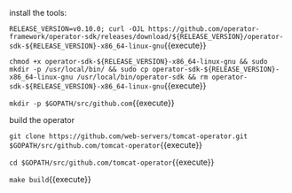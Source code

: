 install the tools:

`RELEASE_VERSION=v0.10.0; curl -OJL https://github.com/operator-framework/operator-sdk/releases/download/${RELEASE_VERSION}/operator-sdk-${RELEASE_VERSION}-x86_64-linux-gnu`{{execute}}

`chmod +x operator-sdk-${RELEASE_VERSION}-x86_64-linux-gnu && sudo mkdir -p /usr/local/bin/ && sudo cp operator-sdk-${RELEASE_VERSION}-x86_64-linux-gnu /usr/local/bin/operator-sdk && rm operator-sdk-${RELEASE_VERSION}-x86_64-linux-gnu`{{execute}}

`mkdir -p $GOPATH/src/github.com`{{execute}}

build the operator

`git clone https://github.com/web-servers/tomcat-operator.git $GOPATH/src/github.com/tomcat-operator`{{execute}}

`cd $GOPATH/src/github.com/tomcat-operator`{{execute}}

`make build`{{execute}}
